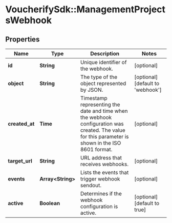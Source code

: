 # VoucherifySdk::ManagementProjectsWebhook

## Properties

| Name | Type | Description | Notes |
| ---- | ---- | ----------- | ----- |
| **id** | **String** | Unique identifier of the webhook. | [optional] |
| **object** | **String** | The type of the object represented by JSON. | [optional][default to &#39;webhook&#39;] |
| **created_at** | **Time** | Timestamp representing the date and time when the webhook configuration was created. The value for this parameter is shown in the ISO 8601 format. | [optional] |
| **target_url** | **String** | URL address that receives webhooks. | [optional] |
| **events** | **Array&lt;String&gt;** | Lists the events that trigger webhook sendout. | [optional] |
| **active** | **Boolean** | Determines if the webhook configuration is active. | [optional][default to true] |

